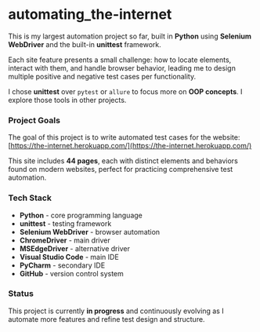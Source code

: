 # automating_the-internet

This is my largest automation project so far, built in **Python** using **Selenium WebDriver** and the built-in **unittest** framework.

Each site feature presents a small challenge: how to locate elements, interact with them, and handle browser behavior, leading me to design multiple positive and negative test cases per functionality.

I chose **unittest** over `pytest` or `allure` to focus more on **OOP concepts**. I explore those tools in other projects.

### Project Goals

The goal of this project is to write automated test cases for the website: [https://the-internet.herokuapp.com/](https://the-internet.herokuapp.com/)

This site includes **44 pages**, each with distinct elements and behaviors found on modern websites, perfect for practicing comprehensive test automation.

### Tech Stack

- **Python** - core programming language  
- **unittest** - testing framework  
- **Selenium WebDriver** - browser automation  
- **ChromeDriver** - main driver  
- **MSEdgeDriver** - alternative driver
- **Visual Studio Code** - main IDE  
- **PyCharm** - secondary IDE  
- **GitHub** - version control system

### Status

This project is currently **in progress** and continuously evolving as I automate more features and refine test design and structure.
